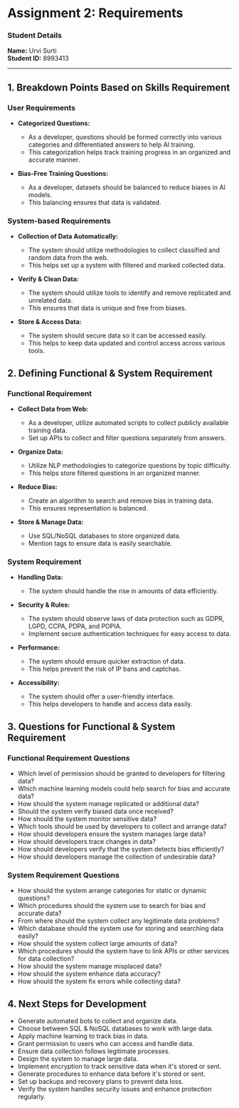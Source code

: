 # Assignment 2: Requirements

### Student Details
**Name:** Urvi Surti  
**Student ID:** 8993413 

---

## 1. Breakdown Points Based on Skills Requirement

### User Requirements
- **Categorized Questions:**
  - As a developer, questions should be formed correctly into various categories and differentiated answers to help AI training.
  - This categorization helps track training progress in an organized and accurate manner.
  
- **Bias-Free Training Questions:**
  - As a developer, datasets should be balanced to reduce biases in AI models.
  - This balancing ensures that data is validated.


### System-based Requirements
- **Collection of Data Automatically:**
  - The system should utilize methodologies to collect classified and random data from the web.
  - This helps set up a system with filtered and marked collected data.
  
- **Verify & Clean Data:**
  - The system should utilize tools to identify and remove replicated and unrelated data.
  - This ensures that data is unique and free from biases.
  
- **Store & Access Data:**
  - The system should secure data so it can be accessed easily.
  - This helps to keep data updated and control access across various tools.


## 2. Defining Functional & System Requirement

### Functional Requirement
- **Collect Data from Web:**
  - As a developer, utilize automated scripts to collect publicly available training data.
  - Set up APIs to collect and filter questions separately from answers.
  
- **Organize Data:**
  - Utilize NLP methodologies to categorize questions by topic difficulty.
  - This helps store filtered questions in an organized manner.
  
- **Reduce Bias:**
  - Create an algorithm to search and remove bias in training data.
  - This ensures representation is balanced.
  
- **Store & Manage Data:**
  - Use SQL/NoSQL databases to store organized data.
  - Mention tags to ensure data is easily searchable.

### System Requirement
- **Handling Data:**
  - The system should handle the rise in amounts of data efficiently.
  
- **Security & Rules:**
  - The system should observe laws of data protection such as GDPR, LGPD, CCPA, PDPA, and POPIA.
  - Implement secure authentication techniques for easy access to data.

- **Performance:**
  - The system should ensure quicker extraction of data.
  - This helps prevent the risk of IP bans and captchas.
  
- **Accessibility:**
  - The system should offer a user-friendly interface.
  - This helps developers to handle and access data easily.


## 3. Questions for Functional & System Requirement

### Functional Requirement Questions
- Which level of permission should be granted to developers for filtering data?
- Which machine learning models could help search for bias and accurate data?
- How should the system manage replicated or additional data?
- Should the system verify biased data once received?
- How should the system monitor sensitive data?
- Which tools should be used by developers to collect and arrange data?
- How should developers ensure the system manages large data?
- How should developers trace changes in data?
- How should developers verify that the system detects bias efficiently?
- How should developers manage the collection of undesirable data?

### System Requirement Questions
- How should the system arrange categories for static or dynamic questions?
- Which procedures should the system use to search for bias and accurate data?
- From where should the system collect any legitimate data problems?
- Which database should the system use for storing and searching data easily?
- How should the system collect large amounts of data?
- Which procedures should the system have to link APIs or other services for data collection?
- How should the system manage misplaced data?
- How should the system enhance data accuracy?
- How should the system fix errors while collecting data?


## 4. Next Steps for Development
- Generate automated bots to collect and organize data.
- Choose between SQL & NoSQL databases to work with large data.
- Apply machine learning to track bias in data.
- Grant permission to users who can access and handle data.
- Ensure data collection follows legitimate processes.
- Design the system to manage large data.
- Implement encryption to track sensitive data when it's stored or sent.
- Generate procedures to enhance data before it's stored or sent.
- Set up backups and recovery plans to prevent data loss.
- Verify the system handles security issues and enhance protection regularly.
